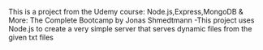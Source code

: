 This is a project from the Udemy course: Node.js,Express,MongoDB & More: The Complete Bootcamp by Jonas Shmedtmann
-This project uses Node.js to create a very simple server that serves dynamic files from the given txt files
